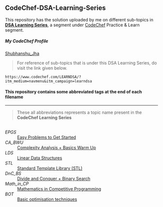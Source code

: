 ## CodeChef-DSA-Learning-Series
This repository has the solution uploaded by me on different sub-topics in [**DSA Learning Series**](https://www.codechef.com/LEARNDSA/?itm_medium=navmenu&itm_campaign=learndsa), a segment under [CodeChef](https://www.codechef.com) Practice & Learn segment.

##### My CodeChef Profile
[Shubhanshu_Jha](https://www.codechef.com/users/shubhanshu_jha)


> For reference of sub-topics that is under this DSA Learning Series, do visit the link given below.
```
https://www.codechef.com/LEARNDSA/?itm_medium=navmenu&itm_campaign=learndsa
```

#### This repository contains some abbreviated tags at the end of each filename
----------------------------------------------------------------------------------
> These all abbreviations represents a topic name present in the ****CodeChef Learning Series****


<dl>
  <br>
  
  <dt><em>EPGS</em></dt>
  <dd><a href="https://www.codechef.com/CCSTART2">Easy Problems to Get Started</a></dd>

  <dt><em>CA_BWU</em></dt>
  <dd><a href="https://www.codechef.com/LRNDSA01">Complexity Analysis + Basics Warm Up</a></dd>
  
  <dt><em>LDS</em></dt>
    <dd><a href="https://www.codechef.com/LRNDSA02">Linear Data Structures</a></dd>

  <dt><em>STL</em></dt>
  <dd><a href="https://www.codechef.com/LRNDSA03">Standard Template Library (STL)</a></dd>
  
  <dt><em>DnC_BS</em></dt>
  <dd><a href="https://www.codechef.com/LRNDSA04">Divide and Conquer + Binary Search</a></dd>

  <dt><em>Math_in_CP</em></dt>
  <dd><a href="https://www.codechef.com/LRNDSA05">Mathematics in Competitive Programming</a></dd>
  
  <dt><em>BOT</em></dt>
  <dd><a href="https://www.codechef.com/LRNDSA06">Basic optimisation techniques</a></dd>
  
</dl>
